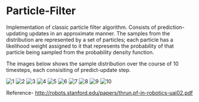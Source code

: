 # Particle-Filter

Implementation of classic particle filter algorithm. 
Consists of prediction-updating updates in an approximate manner. The samples from the distribution are represented by a set of particles; each particle has a likelihood weight assigned to it that represents the probability of that particle being sampled from the probability density function. 

The images below shows the sample distribution over the course of 10 timesteps, each consisiting of predict-update step.

![1](https://user-images.githubusercontent.com/34932185/50747848-2ddae480-1204-11e9-8e0b-cbf11e02947e.png)
![2](https://user-images.githubusercontent.com/34932185/50747851-303d3e80-1204-11e9-9489-c503b2b20d3f.png)
![3](https://user-images.githubusercontent.com/34932185/50747853-316e6b80-1204-11e9-88fa-98db291a64da.png)
![4](https://user-images.githubusercontent.com/34932185/50747858-33382f00-1204-11e9-9ad4-5cff7d3772d2.png)
![5](https://user-images.githubusercontent.com/34932185/50747860-359a8900-1204-11e9-8923-cd820cc84748.png)
![6](https://user-images.githubusercontent.com/34932185/50747861-36cbb600-1204-11e9-8f34-b9edcfe027ff.png)
![7](https://user-images.githubusercontent.com/34932185/50747865-392e1000-1204-11e9-9b60-6139431bd3ee.png)
![8](https://user-images.githubusercontent.com/34932185/50747866-3b906a00-1204-11e9-9451-82054d8bd7fb.png)
![9](https://user-images.githubusercontent.com/34932185/50747867-3d5a2d80-1204-11e9-818a-fad9ce2190ac.png)
![10](https://user-images.githubusercontent.com/34932185/50747869-3e8b5a80-1204-11e9-9416-c7c25b17d760.png)


Reference- http://robots.stanford.edu/papers/thrun.pf-in-robotics-uai02.pdf
